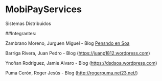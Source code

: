 # MobiPayServices



Sistemas Distribuidos

##Integrantes:

Zambrano Moreno, Jurguen Miguel - Blog
[Pensndo en Soa](http://pensandoensoa.wordpress.com)

Barriga Rivera, Juan Pedro - Blog
(https://juanp1812.wordpress.com)

Ynoñan Rodriguez, Jamie Alvaro - Blog
(https://dsdsoa.wordpress.com)

Puma Cerón, Roger Jesús - Blog
(http://rogerpuma.net23.net/)
